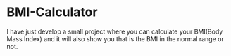 # BMI-Calculator

I have just develop a small project where you can calculate your BMI(Body Mass Index)
and it will also show you that is the BMI in the normal range or not.
